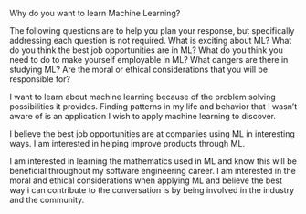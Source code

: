 Why do you want to learn Machine Learning?

The following questions are to help you plan your response, but specifically
addressing each question is not required.
What is exciting about ML?  What do you think the best job opportunities are in ML? What do you think you need to do to make yourself employable in ML? What dangers are there in studying ML? Are the moral or ethical considerations that you will be responsible for?

I want to learn about machine learning because of the problem solving possibilities it provides. Finding patterns in my life and behavior that I wasn’t aware of is an application I wish to apply machine learning to discover.

I believe the best job opportunities are at companies using ML in interesting ways. I am interested in helping improve products through ML.

I am interested in learning the mathematics used in ML and know this will be beneficial throughout my software engineering career. I am interested in the moral and ethical considerations when applying ML and believe the best way i can contribute to the conversation is by being involved in the industry and the community. 